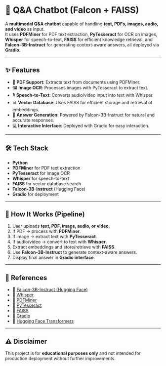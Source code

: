 # 💬 Q&A Chatbot (Falcon + FAISS)  
  

A **multimodal Q&A chatbot** capable of handling **text, PDFs, images, audio, and video** as input.  
It uses **PDFMiner** for PDF text extraction, **PyTesseract** for OCR on images, **Whisper** for speech-to-text, **FAISS** for efficient knowledge retrieval, and **Falcon-3B-Instruct** for generating context-aware answers, all deployed via **Gradio**.  

---

## ✨ Features
- 📄 **PDF Support**: Extracts text from documents using PDFMiner.  
- 🖼️ **Image OCR**: Processes images with PyTesseract to extract text.  
- 🎙️ **Speech-to-Text**: Converts audio/video input into text with Whisper.  
- 📊 **Vector Database**: Uses FAISS for efficient storage and retrieval of embeddings.  
- 🤖 **Answer Generation**: Powered by Falcon-3B-Instruct for natural and accurate responses.  
- 💻 **Interactive Interface**: Deployed with Gradio for easy interaction.  

---

## 🛠 Tech Stack
- **Python**  
- **PDFMiner** for PDF text extraction  
- **PyTesseract** for image OCR  
- **Whisper** for speech-to-text  
- **FAISS** for vector database search  
- **Falcon-3B-Instruct** (Hugging Face)  
- **Gradio** for deployment  

---

## 🔄 How It Works (Pipeline)
1. User uploads **text, PDF, image, audio, or video**.  
2. If PDF → process with **PDFMiner**.  
3. If image → extract text with **PyTesseract**.  
4. If audio/video → convert to text with **Whisper**.  
5. Extract embeddings and store/retrieve with **FAISS**.  
6. Use **Falcon-3B-Instruct** to generate context-aware answers.  
7. Display final answer in **Gradio interface**.  

---

## 📖 References
- 🔗 [Falcon-3B-Instruct (Hugging Face)](https://huggingface.co/tiiuae/Falcon3-1B-Instruct)  
- 🔗 [Whisper](https://github.com/openai/whisper)  
- 🔗 [PDFMiner](https://github.com/euske/pdfminer)  
- 🔗 [PyTesseract](https://pypi.org/project/pytesseract/)  
- 🔗 [FAISS](https://github.com/facebookresearch/faiss)  
- 🔗 [Gradio](https://www.gradio.app/)  
- 🔗 [Hugging Face Transformers](https://huggingface.co/transformers/)  

---

## ⚠️ Disclaimer
This project is for **educational purposes only** and not intended for production deployment without further improvements.
